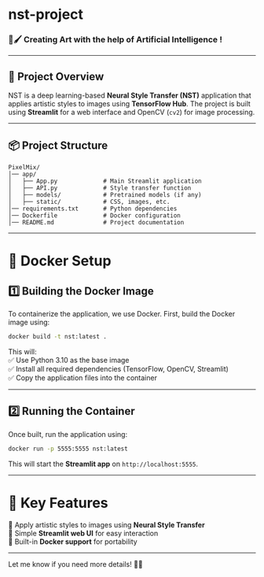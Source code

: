 # nst-project

### 🎨🖌 Creating Art with the help of Artificial Intelligence !
---

## **📝 Project Overview**  
NST is a deep learning-based **Neural Style Transfer (NST)** application that applies artistic styles to images using **TensorFlow Hub**. The project is built using **Streamlit** for a web interface and OpenCV (`cv2`) for image processing.  

---

## **📦 Project Structure**  
```
PixelMix/
│── app/
│   ├── App.py             # Main Streamlit application
│   ├── API.py             # Style transfer function
│   ├── models/            # Pretrained models (if any)
│   ├── static/            # CSS, images, etc.
│── requirements.txt       # Python dependencies
│── Dockerfile             # Docker configuration
│── README.md              # Project documentation
```

---

# **🐳 Docker Setup**  

## **1️⃣ Building the Docker Image**  
To containerize the application, we use Docker. First, build the Docker image using:  

```sh
docker build -t nst:latest .
```

This will:  
✅ Use Python 3.10 as the base image  
✅ Install all required dependencies (TensorFlow, OpenCV, Streamlit)  
✅ Copy the application files into the container  

---

## **2️⃣ Running the Container**  
Once built, run the application using:  

```sh
docker run -p 5555:5555 nst:latest
```

This will start the **Streamlit app** on `http://localhost:5555`.

---

# **🚀 Key Features**  
🔹 Apply artistic styles to images using **Neural Style Transfer**  
🔹 Simple **Streamlit web UI** for easy interaction  
🔹 Built-in **Docker support** for portability  

---

Let me know if you need more details! 🚀🔥
